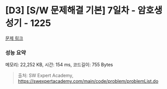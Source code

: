 # [D3] [S/W 문제해결 기본] 7일차 - 암호생성기 - 1225 

[문제 링크](https://swexpertacademy.com/main/code/problem/problemDetail.do?contestProbId=AV14uWl6AF0CFAYD) 

### 성능 요약

메모리: 22,252 KB, 시간: 154 ms, 코드길이: 755 Bytes



> 출처: SW Expert Academy, https://swexpertacademy.com/main/code/problem/problemList.do
